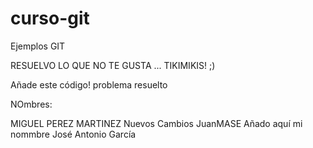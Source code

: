 # curso-git
Ejemplos GIT


RESUELVO LO QUE NO TE GUSTA ... TIKIMIKIS! ;)




Añade este código!
problema resuelto 













NOmbres:

MIGUEL PEREZ MARTINEZ
Nuevos Cambios JuanMASE
Añado aquí mi nommbre José Antonio García


